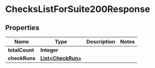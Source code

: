 

# ChecksListForSuite200Response


## Properties

| Name | Type | Description | Notes |
|------------ | ------------- | ------------- | -------------|
|**totalCount** | **Integer** |  |  |
|**checkRuns** | [**List&lt;CheckRun&gt;**](CheckRun.md) |  |  |




